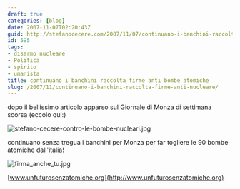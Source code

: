 ```yaml
---
draft: true
categories: [blog]
date: 2007-11-07T02:20:43Z
guid: http://stefanocecere.com/2007/11/07/continuano-i-banchini-raccolta-firme-anti-nucleare/
id: 595
tags:
- disarmo nucleare
- Politica
- spirito
- umanista
title: continuano i banchini raccolta firme anti bombe atomiche
slug: /2007/11/continuano-i-banchini-raccolta-firme-anti-nucleare/
---
```


dopo il bellissimo articolo apparso sul Giornale di Monza di settimana scorsa (eccolo qui:)

![stefano-cecere-contro-le-bombe-nucleari.jpg](http://stefanocecere.com/wp-content/uploads/sites/3/2007/11/stefano-cecere-contro-le-bombe-nucleari.jpg)

continuano senza tregua i banchini per Monza per far togliere le 90 bombe atomiche dall'italia!
  
![firma_anche_tu.jpg](http://stefanocecere.com/wp-content/uploads/sites/3/2007/11/firma_anche_tu.jpg)

[www.unfuturosenzatomiche.org](http://www.unfuturosenzatomiche.org)